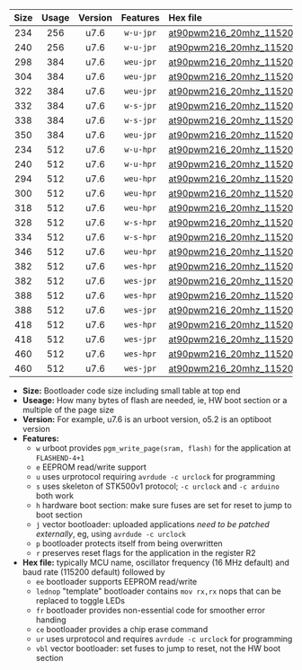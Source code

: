 |Size|Usage|Version|Features|Hex file|
|:-:|:-:|:-:|:-:|:--|
|234|256|u7.6|`w-u-jpr`|[at90pwm216_20mhz_115200bps_ur_vbl.hex](https://raw.githubusercontent.com/stefanrueger/urboot/main/at90pwm216_20mhz_115200bps_ur_vbl.hex)|
|240|256|u7.6|`w-u-jpr`|[at90pwm216_20mhz_115200bps_lednop_ur_vbl.hex](https://raw.githubusercontent.com/stefanrueger/urboot/main/at90pwm216_20mhz_115200bps_lednop_ur_vbl.hex)|
|298|384|u7.6|`weu-jpr`|[at90pwm216_20mhz_115200bps_ee_ur_vbl.hex](https://raw.githubusercontent.com/stefanrueger/urboot/main/at90pwm216_20mhz_115200bps_ee_ur_vbl.hex)|
|304|384|u7.6|`weu-jpr`|[at90pwm216_20mhz_115200bps_ee_lednop_ur_vbl.hex](https://raw.githubusercontent.com/stefanrueger/urboot/main/at90pwm216_20mhz_115200bps_ee_lednop_ur_vbl.hex)|
|322|384|u7.6|`weu-jpr`|[at90pwm216_20mhz_115200bps_ee_lednop_fr_ur_vbl.hex](https://raw.githubusercontent.com/stefanrueger/urboot/main/at90pwm216_20mhz_115200bps_ee_lednop_fr_ur_vbl.hex)|
|332|384|u7.6|`w-s-jpr`|[at90pwm216_20mhz_115200bps_vbl.hex](https://raw.githubusercontent.com/stefanrueger/urboot/main/at90pwm216_20mhz_115200bps_vbl.hex)|
|338|384|u7.6|`w-s-jpr`|[at90pwm216_20mhz_115200bps_lednop_vbl.hex](https://raw.githubusercontent.com/stefanrueger/urboot/main/at90pwm216_20mhz_115200bps_lednop_vbl.hex)|
|350|384|u7.6|`weu-jpr`|[at90pwm216_20mhz_115200bps_ee_lednop_fr_ce_ur_vbl.hex](https://raw.githubusercontent.com/stefanrueger/urboot/main/at90pwm216_20mhz_115200bps_ee_lednop_fr_ce_ur_vbl.hex)|
|234|512|u7.6|`w-u-hpr`|[at90pwm216_20mhz_115200bps_ur.hex](https://raw.githubusercontent.com/stefanrueger/urboot/main/at90pwm216_20mhz_115200bps_ur.hex)|
|240|512|u7.6|`w-u-hpr`|[at90pwm216_20mhz_115200bps_lednop_ur.hex](https://raw.githubusercontent.com/stefanrueger/urboot/main/at90pwm216_20mhz_115200bps_lednop_ur.hex)|
|294|512|u7.6|`weu-hpr`|[at90pwm216_20mhz_115200bps_ee_ur.hex](https://raw.githubusercontent.com/stefanrueger/urboot/main/at90pwm216_20mhz_115200bps_ee_ur.hex)|
|300|512|u7.6|`weu-hpr`|[at90pwm216_20mhz_115200bps_ee_lednop_ur.hex](https://raw.githubusercontent.com/stefanrueger/urboot/main/at90pwm216_20mhz_115200bps_ee_lednop_ur.hex)|
|318|512|u7.6|`weu-hpr`|[at90pwm216_20mhz_115200bps_ee_lednop_fr_ur.hex](https://raw.githubusercontent.com/stefanrueger/urboot/main/at90pwm216_20mhz_115200bps_ee_lednop_fr_ur.hex)|
|328|512|u7.6|`w-s-hpr`|[at90pwm216_20mhz_115200bps.hex](https://raw.githubusercontent.com/stefanrueger/urboot/main/at90pwm216_20mhz_115200bps.hex)|
|334|512|u7.6|`w-s-hpr`|[at90pwm216_20mhz_115200bps_lednop.hex](https://raw.githubusercontent.com/stefanrueger/urboot/main/at90pwm216_20mhz_115200bps_lednop.hex)|
|346|512|u7.6|`weu-hpr`|[at90pwm216_20mhz_115200bps_ee_lednop_fr_ce_ur.hex](https://raw.githubusercontent.com/stefanrueger/urboot/main/at90pwm216_20mhz_115200bps_ee_lednop_fr_ce_ur.hex)|
|382|512|u7.6|`wes-hpr`|[at90pwm216_20mhz_115200bps_ee.hex](https://raw.githubusercontent.com/stefanrueger/urboot/main/at90pwm216_20mhz_115200bps_ee.hex)|
|382|512|u7.6|`wes-jpr`|[at90pwm216_20mhz_115200bps_ee_vbl.hex](https://raw.githubusercontent.com/stefanrueger/urboot/main/at90pwm216_20mhz_115200bps_ee_vbl.hex)|
|388|512|u7.6|`wes-hpr`|[at90pwm216_20mhz_115200bps_ee_lednop.hex](https://raw.githubusercontent.com/stefanrueger/urboot/main/at90pwm216_20mhz_115200bps_ee_lednop.hex)|
|388|512|u7.6|`wes-jpr`|[at90pwm216_20mhz_115200bps_ee_lednop_vbl.hex](https://raw.githubusercontent.com/stefanrueger/urboot/main/at90pwm216_20mhz_115200bps_ee_lednop_vbl.hex)|
|418|512|u7.6|`wes-hpr`|[at90pwm216_20mhz_115200bps_ee_lednop_fr.hex](https://raw.githubusercontent.com/stefanrueger/urboot/main/at90pwm216_20mhz_115200bps_ee_lednop_fr.hex)|
|418|512|u7.6|`wes-jpr`|[at90pwm216_20mhz_115200bps_ee_lednop_fr_vbl.hex](https://raw.githubusercontent.com/stefanrueger/urboot/main/at90pwm216_20mhz_115200bps_ee_lednop_fr_vbl.hex)|
|460|512|u7.6|`wes-hpr`|[at90pwm216_20mhz_115200bps_ee_lednop_fr_ce.hex](https://raw.githubusercontent.com/stefanrueger/urboot/main/at90pwm216_20mhz_115200bps_ee_lednop_fr_ce.hex)|
|460|512|u7.6|`wes-jpr`|[at90pwm216_20mhz_115200bps_ee_lednop_fr_ce_vbl.hex](https://raw.githubusercontent.com/stefanrueger/urboot/main/at90pwm216_20mhz_115200bps_ee_lednop_fr_ce_vbl.hex)|

- **Size:** Bootloader code size including small table at top end
- **Useage:** How many bytes of flash are needed, ie, HW boot section or a multiple of the page size
- **Version:** For example, u7.6 is an urboot version, o5.2 is an optiboot version
- **Features:**
  + `w` urboot provides `pgm_write_page(sram, flash)` for the application at `FLASHEND-4+1`
  + `e` EEPROM read/write support
  + `u` uses urprotocol requiring `avrdude -c urclock` for programming
  + `s` uses skeleton of STK500v1 protocol; `-c urclock` and `-c arduino` both work
  + `h` hardware boot section: make sure fuses are set for reset to jump to boot section
  + `j` vector bootloader: uploaded applications *need to be patched externally*, eg, using `avrdude -c urclock`
  + `p` bootloader protects itself from being overwritten
  + `r` preserves reset flags for the application in the register R2
- **Hex file:** typically MCU name, oscillator frequency (16 MHz default) and baud rate (115200 default) followed by
  + `ee` bootloader supports EEPROM read/write
  + `lednop` "template" bootloader contains `mov rx,rx` nops that can be replaced to toggle LEDs
  + `fr` bootloader provides non-essential code for smoother error handing
  + `ce` bootloader provides a chip erase command
  + `ur` uses urprotocol and requires `avrdude -c urclock` for programming
  + `vbl` vector bootloader: set fuses to jump to reset, not the HW boot section
